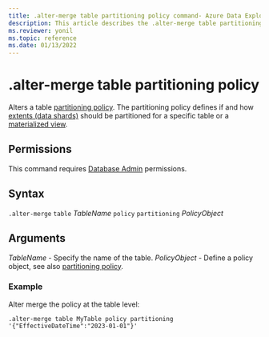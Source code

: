 ```yaml
---
title: .alter-merge table partitioning policy command- Azure Data Explorer
description: This article describes the .alter-merge table partitioning policy command in Azure Data Explorer.
ms.reviewer: yonil
ms.topic: reference
ms.date: 01/13/2022
---
```

# .alter-merge table partitioning policy

Alters a table [partitioning policy](partitioningpolicy.md). The partitioning policy defines if and how [extents (data shards)](../management/extents-overview.md) should be partitioned for a specific table or a [materialized view](materialized-views/materialized-view-overview.md).

## Permissions

This command requires [Database Admin](access-control/role-based-access-control.md) permissions.

## Syntax

`.alter-merge` `table` *TableName* `policy` `partitioning` *PolicyObject*

## Arguments

*TableName* - Specify the name of the table.
*PolicyObject* - Define a policy object, see also [partitioning policy](partitioningpolicy.md).

### Example

Alter merge the policy at the table level:

```kusto
.alter-merge table MyTable policy partitioning '{"EffectiveDateTime":"2023-01-01"}'
```
